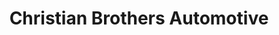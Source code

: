 ---
title: "Christian Brothers Automotive"
url: /phoenix/christian-brothers-automotive-east-cottonwood-lane/
shop: car repair
---